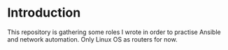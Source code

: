 # Introduction

This repository is gathering some roles I wrote in order to practise Ansible and network automation. Only Linux OS as routers for now.